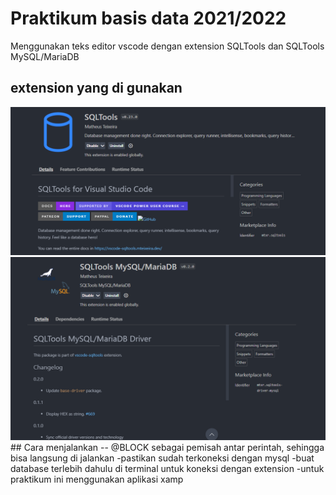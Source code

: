 # Praktikum basis data 2021/2022
Menggunakan teks editor vscode dengan extension SQLTools dan SQLTools MySQL/MariaDB
## extension yang di gunakan
<img src="img/extension1.png">
<img src="img/extension2.png">
## Cara menjalankan
-- @BLOCK sebagai pemisah antar perintah, sehingga bisa langsung di jalankan
-pastikan sudah terkoneksi dengan mysql
-buat database terlebih dahulu di terminal untuk koneksi dengan extension
-untuk praktikum ini menggunakan aplikasi xamp